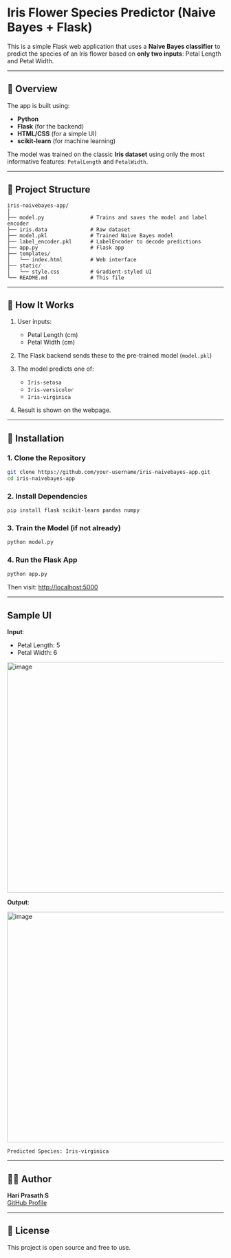 
# Iris Flower Species Predictor (Naive Bayes + Flask)

This is a simple Flask web application that uses a **Naive Bayes classifier** to predict the species of an Iris flower based on **only two inputs**: Petal Length and Petal Width.

---

## 🧠 Overview

The app is built using:
- **Python**
- **Flask** (for the backend)
- **HTML/CSS** (for a simple UI)
- **scikit-learn** (for machine learning)

The model was trained on the classic **Iris dataset** using only the most informative features: `PetalLength` and `PetalWidth`.

---

## 📁 Project Structure

```
iris-naivebayes-app/
│
├── model.py               # Trains and saves the model and label encoder
├── iris.data              # Raw dataset
├── model.pkl              # Trained Naive Bayes model
├── label_encoder.pkl      # LabelEncoder to decode predictions
├── app.py                 # Flask app
├── templates/
│   └── index.html         # Web interface
├── static/
│   └── style.css          # Gradient-styled UI
└── README.md              # This file
```

---

## 🚀 How It Works

1. User inputs:
   - Petal Length (cm)
   - Petal Width (cm)

2. The Flask backend sends these to the pre-trained model (`model.pkl`)
3. The model predicts one of:
   - `Iris-setosa`
   - `Iris-versicolor`
   - `Iris-virginica`

4. Result is shown on the webpage.

---

## 🔧 Installation

### 1. Clone the Repository
```bash
git clone https://github.com/your-username/iris-naivebayes-app.git
cd iris-naivebayes-app
```

### 2. Install Dependencies
```bash
pip install flask scikit-learn pandas numpy
```

### 3. Train the Model (if not already)
```bash
python model.py
```

### 4. Run the Flask App
```bash
python app.py
```

Then visit: [http://localhost:5000](http://localhost:5000)

---

## Sample UI

**Input**:

- Petal Length: 5
- Petal Width: 6
 <img width="720" height="536" alt="image" src="https://github.com/user-attachments/assets/9123e493-895f-48f5-9bfc-aa4cc8f876f0" />

**Output**:

<img width="720" height="536" alt="image" src="https://github.com/user-attachments/assets/495e27cb-b1e9-4edd-ae94-508d08937814" />

```
Predicted Species: Iris-virginica
```
---

## 🙋‍♂️ Author

**Hari Prasath S**  
[GitHub Profile](https://github.com/hariprasath2105)

---

## 📘 License

This project is open source and free to use.
